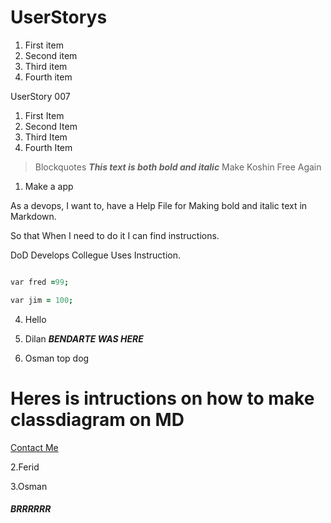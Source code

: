 # UserStorys
 1. First item
 2. Second item
 3. Third item
 4. Fourth item

UserStory 007
 1. First Item
 2. Second Item
 3. Third Item
 4. Fourth Item 
> Blockquotes
**_This text is both bold and italic_**
Make Koshin Free Again

1. Make a app

As a devops, I want to, 
have a Help File for
Making bold and italic text in Markdown.

So that 
When I need to do it I can find instructions.

DoD
Develops Collegue Uses Instruction.

```j

var fred =99;

var jim = 100;

```

4. Hello

1. Dilan
**_BENDARTE WAS HERE_**
5. Osman top dog

# Heres is intructions on how to make classdiagram on MD




[Contact Me](mailto:contact@example.com)


2.Ferid

3.Osman



##### BRRRRRR
